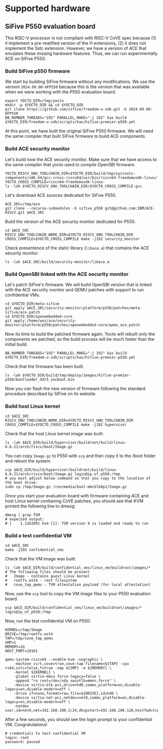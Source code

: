 # Supported hardware

## SiFive P550 evaluation board
This RISC-V processor is not compliant with RISC-V CoVE spec because (1) it implement a pre-reatified version of the H extensions, (2) it does not implement the Sstc extension. However, we have a version of ACE that emulates these missing hardware features. Thus, we can run experimentally ACE on SiFive P550.

### Build SiFive p550 firmware
We start by building SiFive firmware without any modifications. We use the version `2024.09.00-HFP550` because this is the version that was available when we were working with the P550 evaluation board.
```
export YOCTO_DIR=/tmp/yocto
mkdir -p $YOCTO_DIR && cd $YOCTO_DIR
git clone https://github.com/sifive/freedom-u-sdk.git -b 2024.09.00-HFP550
BB_NUMBER_THREADS="192" PARALLEL_MAKE="-j 192" kas build $YOCTO_DIR/freedom-u-sdk/scripts/kas/hifive-premier-p550.yml
```

At this point, we have built the original SiFive P550 firmware. We will need the same compiler that built SiFive firmware to build ACE components.

### Build ACE security monitor
Let's build now the ACE security monitor. Make sure that we have access to the same compiler that yocto used to compile OpenSBI firmware.
```
YOCTO_RISCV_GNU_TOOLCHAIN_DIR=$YOCTO_DIR/build/tmp/sysroots-components/x86_64/gcc-cross-riscv64/usr/bin/riscv64-freedomusdk-linux/
YOCTO_CROSS_COMPILE=riscv64-freedomusdk-linux-
ls -lah $YOCTO_RISCV_GNU_TOOLCHAIN_DIR/$YOCTO_CROSS_COMPILE-gcc
```

Let's download ACE sources dedicated for SiFive P550.
```
ACE_SRC=/tmp/ace
git clone --recurse-submodules -b sifive_p550 git@github.com:IBM/ACE-RISCV.git $ACE_SRC
```

Build the version of the ACE security monitor dedicated for P550.
```
cd $ACE_SRC
RISCV_GNU_TOOLCHAIN_WORK_DIR=$YOCTO_RISCV_GNU_TOOLCHAIN_DIR CROSS_COMPILE=$YOCTO_CROSS_COMPILE make -j192 security_monitor
```

Check presentence of the static library (`libace.a`) that contains the ACE security monitor.
```
ls -lah $ACE_SRC/build/security-monitor/libace.a
```

### Build OpenSBI linked with the ACE security monitor
Let's patch SiFive's firmware. We will build OpenSBI version that is linked with the ACE security monitor and QEMU patches with support to run confidential VMs.
```
cd $YOCTO_DIR/meta-sifive
git apply $ACE_SRC/security-monitor/platform/p550/patches/meta-sifive/ace.patch
cd $YOCTO_DIR/openembedded-core
git apply /home/woz/ace/security-monitor/platform/p550/patches/openembedded-core/qemu_ace.patch
```

Now its time to build the patched firmware again. Yocto will rebuilt only the components we patched, so the build process will be much faster than the initial build.
```
BB_NUMBER_THREADS="192" PARALLEL_MAKE="-j 192" kas build $YOCTO_DIR/freedom-u-sdk/scripts/kas/hifive-premier-p550.yml
```

Check that the firmware has been built.
```
ls -lah $YOCTO_DIR/build/tmp/deploy/images/hifive-premier-p550/bootloader_ddr5_secboot.bin
```

Now you can flash the new version of firmware following the standard procedure described by SiFive on its website.

### Build host Linux kernel
```
cd $ACE_SRC
RISCV_GNU_TOOLCHAIN_WORK_DIR=$YOCTO_RISCV_GNU_TOOLCHAIN_DIR CROSS_COMPILE=$YOCTO_CROSS_COMPILE make -j192 hypervisor
```

Check that the host Linux kernel image was built:
```
ls -lah $ACE_DIR/build/hypervisor/buildroot/build/linux-6.6.21/arch/riscv/boot/Image.gz
```

You can copy `Image.gz` to P550 with `scp` and then copy it to the /boot folder and reboot the system.
```
scp $ACE_DIR/build/hypervisor/buildroot/build/linux-6.6.21/arch/riscv/boot/Image.gz login@ip_of_p550:/tmp
# you must adjust below command so that you copy to the location of the boot drive:
sudo cp /tmp/Image.gz /run/media/boot-mmcblk0p1/Image.gz
```

Once you start your evaluation board with firmware containing ACE and host Linux kernel contianing CoVE patches, you should see that KVM printed the following line to dmesg:
```
dmesg | grep TSM
# expected output:
# [    1.126289] kvm [1]: TSM version 9 is loaded and ready to run
```

### Build a test confidential VM
```
cd $ACE_SRC
make -j192 confidential_vms
```

Check that the VM image was built:
```
ls -lah $ACE_DIR/build/confidential_vms/linux_vm/buildroot/images/*
# The following files should be present
#   Image - contains guest Linux kernel
#   rootfs.ext4 - root filesystem
#   cove_tap_qemu - TVM attestation payload (for local attestation)
```

Now, use the `scp` tool to copy the VM image files to your P550 evaluation board.
```
scp $ACE_DIR/build/confidential_vms/linux_vm/buildroot/images/* login@ip_of_p550:/tmp
```

Now, run the test confidential VM on P550:
```
KERNEL=/tmp/Image
DRIVE=/tmp/rootfs.ext4
TAP=/tmp/cove_tap_qemu
SMP=1
MEMORY=1G
HOST_PORT=10101

qemu-system-riscv64 --enable-kvm -nographic \
    -machine virt,cove=true,cove-tap-filename=${TAP} -cpu rv64,sstc=false,f=true -smp ${SMP} -m ${MEMORY} \
    -kernel ${KERNEL} \
    -global virtio-mmio.force-legacy=false \
    -append "ro root=/dev/vda swiotlb=mmnn,force" \
    -device virtio-blk-pci,drive=hd0,iommu_platform=on,disable-legacy=on,disable-modern=off \
    -drive if=none,format=raw,file=${DRIVE},id=hd0 \
    -device virtio-net-pci,netdev=net0,iommu_platform=on,disable-legacy=on,disable-modern=off \
    -netdev user,id=net0,net=192.168.100.1/24,dhcpstart=192.168.100.128,hostfwd=tcp::${HOST_PORT}-:22
```

After a few seconds, you should see the login prompt to your confidential VM. Congratulations!
```
# credentials to test confidential VM
login: root
password: passwd
```
